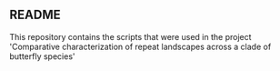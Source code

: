 ## README

This repository contains the scripts that were used in the project 'Comparative characterization of repeat landscapes across a clade of butterfly species'
